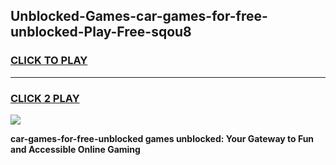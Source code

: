 
## Unblocked-Games-car-games-for-free-unblocked-Play-Free-sqou8
<h3>
<a href="https://premium76.site?title=car-games-for-free-unblocked&ref=22A">CLICK TO PLAY</a></h3>
<hr>

<h3>
<a href="https://premium76.site?title=car-games-for-free-unblocked&ref=22A">CLICK 2 PLAY</a>
  
</h3>

<a href="https://premium76.site?title=car-games-for-free-unblocked&ref=22A"><img src="https://clearcache.store/games.png"></a>


**car-games-for-free-unblocked games unblocked: Your Gateway to Fun and Accessible Online Gaming**
